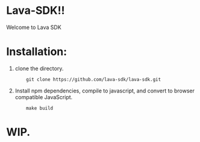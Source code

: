 # Lava-SDK!!
Welcome to Lava SDK 

# Installation: 

1. clone the directory. 
    ```
        git clone https://github.com/lava-sdk/lava-sdk.git
    ```
2. Install npm dependencies, compile to javascript, and convert to browser compatible JavaScript. 
    ```
        make build
    ```

# WIP.